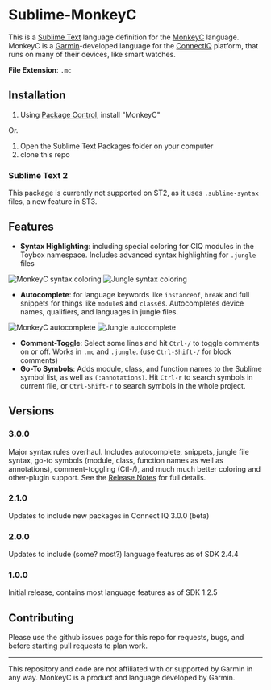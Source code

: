 Sublime-MonkeyC
===============

This is a [Sublime Text](http://www.sublimetext.com/) language definition for the [MonkeyC](http://developer.garmin.com/connect-iq/monkey-c/) language. MonkeyC is a [Garmin](http://www.garmin.com/)-developed language for the [ConnectIQ](http://developer.garmin.com/connect-iq/overview) platform, that runs on many of their devices, like smart watches.

**File Extension**: `.mc`


Installation
------------

1. Using [Package Control](http://wbond.net/sublime_packages/package_control), install "MonkeyC"

Or.

1. Open the Sublime Text Packages folder on your computer
2. clone this repo


### Sublime Text 2

This package is currently not supported on ST2, as it uses `.sublime-syntax` files, a new feature in ST3. 


Features
---------

- **Syntax Highlighting**: including special coloring for CIQ modules in the Toybox namespace. Includes advanced syntax highlighting for `.jungle` files

![MonkeyC syntax coloring](http://pzl.github.io/Sublime-MonkeyC/images/mc-highlight.png) ![Jungle syntax coloring](http://pzl.github.io/Sublime-MonkeyC/images/jungle-highlight.png)


- **Autocomplete**: for language keywords like `instanceof`, `break` and full snippets for things like `module`s and `class`es. Autocompletes device names, qualifiers, and languages in jungle files.

![MonkeyC autocomplete](http://pzl.github.io/Sublime-MonkeyC/images/mc-autocomplete.png) ![Jungle autocomplete](http://pzl.github.io/Sublime-MonkeyC/images/jungle-autocomplete.png)

- **Comment-Toggle**: Select some lines and hit `Ctrl-/` to toggle comments on or off. Works in `.mc` and `.jungle`. (use `Ctrl-Shift-/` for block comments)
- **Go-To Symbols**: Adds module, class, and function names to the Sublime symbol list, as well as `(:annotations)`. Hit `Ctrl-r` to search symbols in current file, or `Ctrl-Shift-r` to search symbols in the whole project.



Versions
--------

### 3.0.0

Major syntax rules overhaul. Includes autocomplete, snippets, jungle file syntax, go-to symbols (module, class, function names as well as annotations), comment-toggling (Ctl-/), and much much better coloring and other-plugin support. See the [Release Notes](messages/3.0.0.txt) for full details.

### 2.1.0

Updates to include new packages in Connect IQ 3.0.0 (beta)

### 2.0.0
Updates to include (some? most?) language features as of SDK 2.4.4

### 1.0.0
Initial release, contains most language features as of SDK 1.2.5


Contributing
------------

Please use the github issues page for this repo for requests, bugs, and before starting pull requests to plan work.


---
 
This repository and code are not affiliated with or supported by Garmin in any way. MonkeyC is a product and language developed by Garmin.